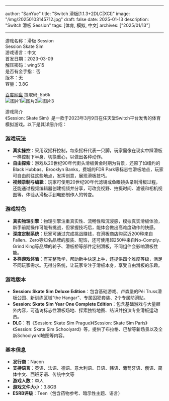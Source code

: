
---
author: "SanYue"
title: "Switch 滑板[1.1.3+2DLC|XCI]"
image: "/img/20250103145712.jpg"
draft: false
date: 2025-01-13
description: "Switch 滑板 Session"
tags: [体育, 模拟, 中文]
archives: ["2025/01/13"]

---

游戏名称：滑板 Session   
Session Skate Sim    
游戏语言：中文  
首发日期：2023-03-09  
解压密码：wing515  
是否有金手指：否  
版本：无   
容量：3.8G

[百度网盘](https://pan.baidu.com/s/1r-9JIrXw5dTfb0RXCc4Byg) 提取码: 5b6k  
![图片1](/img/374c0d.jpg)![图片2](/img/251944.jpg)![图片3](/img/be4529.jpg)  

游戏简介  
《Session: Skate Sim》是一款于2023年3月9日在任天堂Switch平台发售的体育模拟游戏。以下是其详细介绍：

### 游戏玩法
- **真实操控**：采用双摇杆控制，每条摇杆代表一只脚，玩家需像在现实中踩滑板一样控制下半身、切换重心，以做出各种动作。
- **自由探索**：游戏以20世纪90年代街头滑板黄金时期为背景，还原了如纽约的Black Hubbas、Brooklyn Banks，费城的FDR Park等标志性滑板地点，玩家可自由前往这些地点，发挥创意，展现滑板技巧。
- **视频录制与编辑**：玩家可使用20世纪90年代滤镜或鱼眼镜头录制滑板过程，还能通过视频编辑器创建视频并分享，可改变视野、拍摄时间、滤镜和相机视图等，体验从滑板手到电影制作人的转变。

### 游戏特色
- **真实物理引擎**：物理引擎注重真实性、流畅性和沉浸感，模拟真实滑板体验，新手前期操作可能有挑战，但掌握技巧后，能体会做出高难度动作的快感。
- **深度定制系统**：玩家可通过完成挑战赚钱，在滑板商店购买近200种来自Fallen、Zero等知名品牌的服装、配饰，还可使用超250种来自No-Comply、Grind King等品牌的轮子、滑板桥等部件定制滑板，不同组件会影响滑板性能。
- **多样游戏体验**：有完整教学，帮助新手快速上手，还提供四个难度等级，满足不同玩家需求。无得分系统，让玩家专注于滑板本身，享受自由滑板的乐趣。

### 游戏版本
- **Session: Skate Sim Deluxe Edition**：包含基础游戏、卢森堡的Péi Truss滑板公园、新训练区域“the Hangar”、专属囚犯套装、2个专属防滑贴。
- **Session: Skate Sim Year One Complete Edition**：包含基础游戏与大量额外内容，可造访标志性滑板场地、探索独特地图、结识并扮演专业滑板运动员。
- **DLC**：有《Session: Skate Sim Prague》《Session: Skate Sim Paris》《Session: Skate Sim Schoolyard》等，提供了布拉格、巴黎等新场景以及全新Schoolyard地图等内容。

### 基本信息
- **发行商**：Nacon
- **支持语言**：英语、法语、德语、意大利语、日语、韩语、葡萄牙语、俄语、简体中文、西班牙语、传统中文等
- **游戏人数**：单人
- **游戏文件大小**：3.8GB
- **ESRB评级**：Teen（包含药物参考、暗示性主题、语言）
